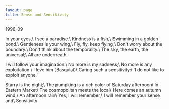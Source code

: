 ```yaml
---
layout: page
title: Sense and Sensitivity
---
```


1996-09

In your eyes,\\
I see a paradise.\\
Kindness is a fish,\\
Swimming in a golden pond.\\
Gentleness is your wing,\\
Fly, fly, keep flying;\\
Don't worry about the boundary.\\
Don't think about the temporality.\\
The sky, the earth, the universal;\\
All are underneath.

I will follow your imagination.\\
No more is my sadness;\\
No more is any exploitation.\\
I love him (Basquiat)\\
Caring such a sensitivity:\\
'I do not like to exploit anyone.'

Starry is the night;\\
The pumpking is a rich color of Saturday afternoon\\
In Eastern Market\\
The cosmopolitan meets the local\\
Here comes an autumn wind,\\
An afternoon rain\\
Yes, I will remember,\\
I will remember your sense and\\
Sensitivity
